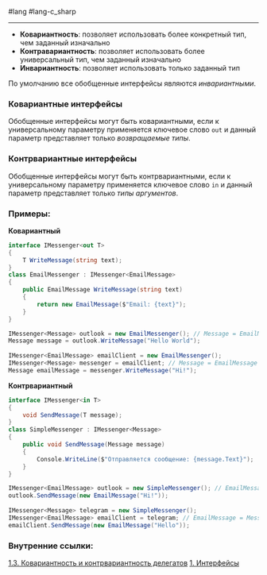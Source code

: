 #lang #lang-c_sharp  

---
- **Ковариантность**: позволяет использовать более конкретный тип, чем заданный изначально  
- **Контравариантность**: позволяет использовать более универсальный тип, чем заданный изначально
- **Инвариантность**: позволяет использовать только заданный тип

По умолчанию все обобщенные интерфейсы являются *инвариантными*.

### Ковариантные интерфейсы
Обобщенные интерфейсы могут быть ковариантными, если к универсальному параметру применяется ключевое слово `out` и данный параметр представляет только *возвращаемые типы*.

### Контрвариантные интерфейсы
Обобщенные интерфейсы могут быть контрвариантными, если к универсальному параметру применяется ключевое слово `in` и данный параметр представляет только *типы аргументов*.

### Примеры:
**Ковариантный**
```csharp
interface IMessenger<out T>
{
    T WriteMessage(string text);
}
class EmailMessenger : IMessenger<EmailMessage>
{
    public EmailMessage WriteMessage(string text)
    {
        return new EmailMessage($"Email: {text}");
    }
}

IMessenger<Message> outlook = new EmailMessenger(); // Message = EmailMessage
Message message = outlook.WriteMessage("Hello World");
 
IMessenger<EmailMessage> emailClient = new EmailMessenger();
IMessenger<Message> messenger = emailClient; // Message = EmailMessage
Message emailMessage = messenger.WriteMessage("Hi!");
```

**Контрвариантный**
```csharp
interface IMessenger<in T>
{
    void SendMessage(T message);
}
class SimpleMessenger : IMessenger<Message>
{
    public void SendMessage(Message message)
    {
        Console.WriteLine($"Отправляется сообщение: {message.Text}");
    }
}

IMessenger<EmailMessage> outlook = new SimpleMessenger(); // EmailMessage = Message
outlook.SendMessage(new EmailMessage("Hi!"));
 
IMessenger<Message> telegram = new SimpleMessenger();
IMessenger<EmailMessage> emailClient = telegram; // EmailMessage = Message
emailClient.SendMessage(new EmailMessage("Hello"));
```

### Внутренние ссылки:
[1.3. Ковариантность и контрвариантность делегатов](1.%20Lang/C-sharp/0.%20Введение/3.%20Делегаты/1.3.%20Ковариантность%20и%20контрвариантность%20делегатов.md)
[1. Интерфейсы](1.%20Lang/C-sharp/0.%20Введение/3.%20Интерфейсы/1.%20Интерфейсы.md)